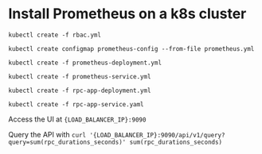 # Install Prometheus on a k8s cluster
    kubectl create -f rbac.yml  

    kubectl create configmap prometheus-config --from-file prometheus.yml  

    kubectl create -f prometheus-deployment.yml  

    kubectl create -f prometheus-service.yml  

    kubectl create -f rpc-app-deployment.yml  

    kubectl create -f rpc-app-service.yaml  

Access the UI at `{LOAD_BALANCER_IP}:9090`

Query the API with `curl '{LOAD_BALANCER_IP}:9090/api/v1/query?query=sum(rpc_durations_seconds)'
sum(rpc_durations_seconds)`
